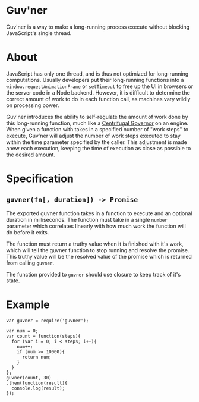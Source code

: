 # Guv'ner

Guv'ner is a way to make a long-running process execute without blocking JavaScript's single thread.

# About

JavaScript has only one thread, and is thus not optimized for long-running computations. Usually developers put their long-running functions into a `window.requestAnimationFrame` or `setTimeout` to free up the UI in browsers or the server code in a Node backend. However, it is difficult to determine the correct amount of work to do in each function call, as machines vary wildly on processing power.

Guv'ner introduces the ability to self-regulate the amount of work done by this long-running function, much like a [Centrifugal Governor](https://en.wikipedia.org/wiki/Centrifugal_governor) on an engine. When given a function with takes in a specified number of "work steps" to execute, Guv'ner will adjust the number of work steps executed to stay within the time parameter specified by the caller. This adjustment is made anew each execution, keeping the time of execution as close as possible to the desired amount.

# Specification

## `guvner(fn[, duration]) -> Promise`

The exported guvner function takes in a function to execute and an optional duration in milliseconds. The function must take in a single `number` parameter which correlates linearly with how much work the function will do before it exits.

The function must return a truthy value when it is finished with it's work, which will tell the guvner function to stop running and resolve the promise. This truthy value will be the resolved value of the promise which is returned from calling `guvner`.

The function provided to `guvner` should use closure to keep track of it's state.

# Example
```
var guvner = require('guvner');

var num = 0;
var count = function(steps){
  for (var i = 0; i < steps; i++){
    num++;
    if (num >= 10000){
      return num;
    }
  }
};
guvner(count, 30)
.then(function(result){
  console.log(result);
});
```
